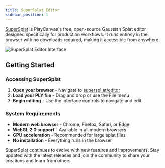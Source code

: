 ```yaml
---
title: SuperSplat Editor
sidebar_position: 1
---
```


[SuperSplat](https://superspl.at/editor) is PlayCanvas's free, open-source Gaussian Splat editor designed specifically for production workflows. It runs entirely in the browser with no downloads required, making it accessible from anywhere.

![SuperSplat Editor Interface](/img/user-manual/graphics/gaussian-splatting/supersplat.png)

## Getting Started

### Accessing SuperSplat

1. **Open your browser** - Navigate to [superspl.at/editor](https://superspl.at/editor)
2. **Load your PLY file** - Drag and drop or use the File menu
3. **Begin editing** - Use the interface controls to navigate and edit

### System Requirements

- **Modern web browser** - Chrome, Firefox, Safari, or Edge
- **WebGL 2.0 support** - Available in all modern browsers
- **GPU acceleration** - Recommended for large splat files
- **No installation** - Everything runs in the browser

SuperSplat continues to evolve with new features and improvements. Stay updated with the latest releases and join the community to share your creations and learn from others.
